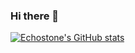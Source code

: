 ### Hi there 👋

[![Echostone's GitHub stats](https://github-readme-stats.vercel.app/api?username=echostone1101)](https://github.com/anuraghazra/github-readme-stats)

<!--
**EchoStone1101/EchoStone1101** is a ✨ _special_ ✨ repository because its `README.md` (this file) appears on your GitHub profile.

Here are some ideas to get you started:

- 🔭 I’m currently working on ...
- 🌱 I’m currently learning ...
- 👯 I’m looking to collaborate on ...
- 🤔 I’m looking for help with ...
- 💬 Ask me about ...
- 📫 How to reach me: ...
- 😄 Pronouns: ...
- ⚡ Fun fact: ...
-->
